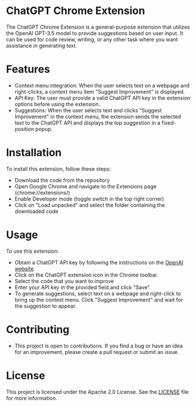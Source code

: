 # ChatGPT Chrome Extension
The ChatGPT Chrome Extension is a general-purpose extension that utilizes the OpenAI GPT-3.5 model to provide suggestions based on user input. It can be used for code review, writing, or any other task where you want assistance in generating text.

# Features
- Context menu integration: When the user selects text on a webpage and right-clicks, a context menu item "Suggest Improvement" is displayed.
- API Key: The user must provide a valid ChatGPT API key in the extension options before using the extension.
- Suggestions: When the user selects text and clicks "Suggest Improvement" in the context menu, the extension sends the selected text to the ChatGPT API and displays the top suggestion in a fixed-position popup.

# Installation
To install this extension, follow these steps:

- Download the code from the repository
- Open Google Chrome and navigate to the Extensions page (chrome://extensions/)
- Enable Developer mode (toggle switch in the top right corner)
- Click on "Load unpacked" and select the folder containing the downloaded code

# Usage
To use this extension:

- Obtain a ChatGPT API key by following the instructions on the [OpenAI website](https://platform.openai.com/docs/api-reference/authentication).
- Click on the ChatGPT extension icon in the Chrome toolbar.
- Select the code that you want to improve
- Enter your API key in the provided field and click "Save".
- To generate suggestions, select text on a webpage and right-click to bring up the context menu. Click "Suggest Improvement" and wait for the suggestion to appear.

# Contributing
- This project is open to contributions. If you find a bug or have an idea for an improvement, please create a pull request or submit an issue.

# License
This project is licensed under the Apache 2.0 License. See the [LICENSE](LICENSE.md) file for more information.